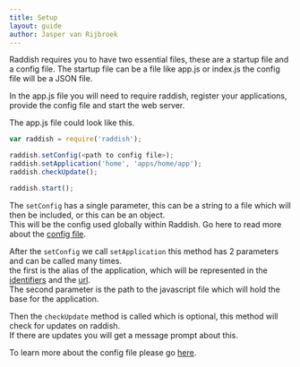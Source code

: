 ```yaml
---
title: Setup
layout: guide
author: Jasper van Rijbroek
---
```


Raddish requires you to have two essential files, these are a startup file and a config file. 
The startup file can be a file like app.js or index.js the config file will be a JSON file.

In the app.js file you will need to require raddish, register your applications, provide the config file
 and start the web server.
 
The app.js file could look like this.

``` javascript
var raddish = require('raddish');

raddish.setConfig(<path to config file>);
raddish.setApplication('home', 'apps/home/app');
raddish.checkUpdate();

raddish.start();
```

The ```setConfig``` has a single parameter, this can be a string to a file
which will then be included, or this can be an object.  
This will be the config used globally within Raddish. Go here to read more about the [config file](/guide/essentials/config.html).

After the ```setConfig``` we call ```setApplication``` this method has 2 parameters and can be called many times.  
the first is the alias of the application, which will be represented in the [identifiers](/guide/essentials/identifiers.html) and the [url](/guide/essentials/urls.html).  
The second parameter is the path to the javascript file which will hold the base for the application.

Then the ```checkUpdate``` method is called which is optional, this method will check for updates on raddish.  
If there are updates you will get a message prompt about this.

To learn more about the config file please go [here](/guide/essentials/config.html).